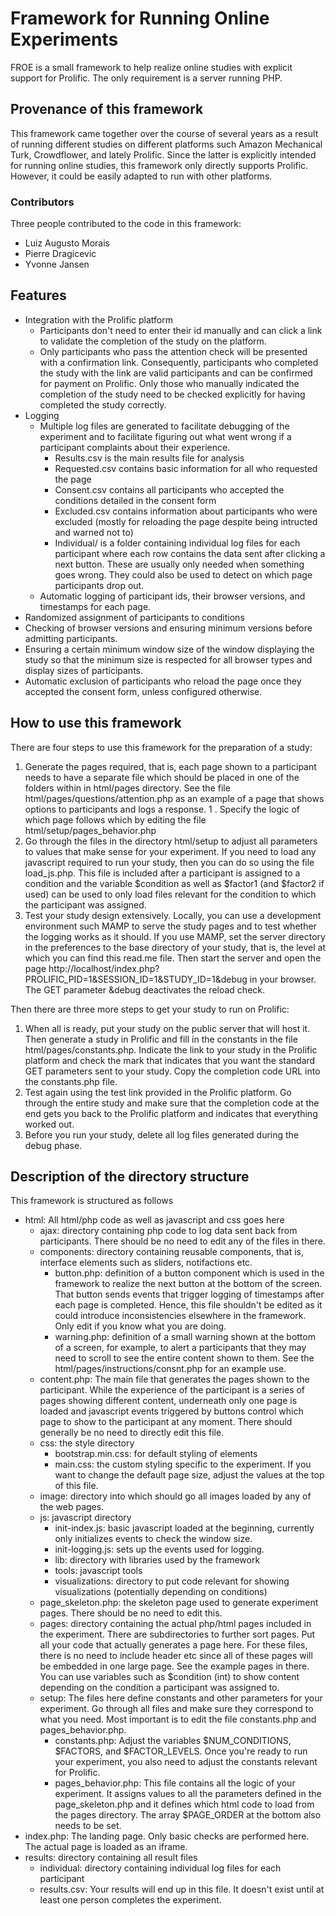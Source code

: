 # Framework for Running Online Experiments
FROE is a small framework to help realize online studies with explicit support for Prolific. The only requirement is a server running PHP.

## Provenance of this framework
This framework came together over the course of several years as a result of running different studies on different platforms such Amazon Mechanical Turk, Crowdflower, and lately Prolific. Since the latter is explicitly intended for running online studies, this framework only directly supports Prolific. However, it could be easily adapted to run with other platforms.

### Contributors
Three people contributed to the code in this framework:
- Luiz Augusto Morais
- Pierre Dragicevic
- Yvonne Jansen

## Features
- Integration with the Prolific platform
	- Participants don't need to enter their id manually and can click a link to validate the completion of the study on the platform.
	- Only participants who pass the attention check will be presented with a confirmation link. Consequently, participants who completed the study with the link are valid participants and can be confirmed for payment on Prolific. Only those who manually indicated the completion of the study need to be checked explicitly for having completed the study correctly.
- Logging
	- Multiple log files are generated to facilitate debugging of the experiment and to facilitate figuring out what went wrong if a participant complaints about their experience.
		- Results.csv is the main results file for analysis
		- Requested.csv contains basic information for all who requested the page
		- Consent.csv contains all participants who accepted the conditions detailed in the consent form
		- Excluded.csv contains information about participants who were excluded (mostly for reloading the page despite being intructed and warned not to)
		- Individual/ is a folder containing individual log files for each participant where each row contains the data sent after clicking a next button. These are usually only needed when something goes wrong. They could also be used to detect on which page participants drop out.
	- Automatic logging of participant ids, their browser versions, and timestamps for each page.
- Randomized assignment of participants to conditions
- Checking of browser versions and ensuring minimum versions before admitting participants.
- Ensuring a certain minimum window size of the window displaying the study so that the minimum size is respected for all browser types and display sizes of participants.
- Automatic exclusion of participants who reload the page once they accepted the consent form, unless configured otherwise.

## How to use this framework
There are four steps to use this framework for the preparation of a study:

1. Generate the pages required, that is, each page shown to a participant needs to have a separate file which should be placed in one of the folders within in html/pages directory. See the file html/pages/questions/attention.php as an example of a page that shows options to participants and logs a response.
1 . Specify the logic of which page follows which by editing the file html/setup/pages_behavior.php
1. Go through the files in the directory html/setup to adjust all parameters to values that make sense for your experiment. If you need to load any javascript required to run your study, then you can do so using the file load_js.php. This file is included after a participant is assigned to a condition and the variable $condition as well as $factor1 (and $factor2 if used) can be used to only load files relevant for the condition to which the participant was assigned. 
1. Test your study design extensively. Locally, you can use a development environment such MAMP to serve the study pages and to test whether the logging works as it should. If you use MAMP, set the server directory in the preferences to the base directory of your study, that is, the level at which you can find this read.me file. Then start the server and open the page http://localhost/index.php?PROLIFIC_PID=1&SESSION_ID=1&STUDY_ID=1&debug in your browser. The GET parameter &debug deactivates the reload check.

Then there are three more steps to get your study to run on Prolific:

1. When all is ready, put your study on the public server that will host it. Then generate a study in Prolific and fill in the constants in the file html/pages/constants.php. Indicate the link to your study in the Prolific platform and check the mark that indicates that you want the standard GET parameters sent to your study. Copy the completion code URL into the constants.php file.
1. Test again using the test link provided in the Prolific platform. Go through the entire study and make sure that the completion code at the end gets you back to the Prolific platform and indicates that everything worked out.
1. Before you run your study, delete all log files generated during the debug phase.


## Description of the directory structure

This framework is structured as follows

- html: All html/php code as well as javascript and css goes here
	- ajax: directory containing php code to log data sent back from participants. There should be no need to edit any of the files in there.
	- components: directory containing reusable components, that is, interface elements such as sliders, notifactions etc.
		- button.php: definition of a button component which is used in the framework to realize the next button at the bottom of the screen. That button sends events that trigger logging of timestamps after each page is completed. Hence, this file shouldn't be edited as it could introduce inconsistencies elsewhere in the framework. Only edit if you know what you are doing.
		- warning.php: definition of a small warning shown at the bottom of a screen, for example, to alert a participants that they may need to scroll to see the entire content shown to them. See the html/pages/instructions/consnt.php for an example use.
	- content.php: The main file that generates the pages shown to the participant. While the experience of the participant is a series of pages showing different content, underneath only one page is loaded and javascript events triggered by buttons control which page to show to the participant at any moment. There should generally be no need to directly edit this file.
	- css: the style directory
		- bootstrap.min.css: for default styling of elements
		- main.css: the custom styling specific to the experiment. If you want to change the default page size, adjust the values at the top of this file.
	- image: directory into which should go all images loaded by any of the web pages.
	- js: javascript directory
		- init-index.js: basic javascript loaded at the beginning, currently only initializes events to check the window size.
		- init-logging.js: sets up the events used for logging.
		- lib: directory with libraries used by the framework
		- tools: javascript tools
		- visualizations: directory to put code relevant for showing visualizations (potentially depending on conditions)
	- page_skeleton.php: the skeleton page used to generate experiment pages. There should be no need to edit this.
	- pages: directory containing the actual php/html pages included in the experiment. There are subdirectories to further sort pages. Put all your code that actually generates a page here. For these files, there is no need to include header etc since all of these pages will be embedded in one large page. See the example pages in there. You can use variables such as $condition (int) to show content depending on the condition a participant was assigned to.
	- setup: The files here define constants and other parameters for your experiment. Go through all files and make sure they correspond to what you need. Most important is to edit the file constants.php and pages_behavior.php.
		- constants.php: Adjust the variables $NUM_CONDITIONS, $FACTORS, and $FACTOR_LEVELS. Once you're ready to run your experiment, you also need to adjust the constants relevant for Prolific. 
		- pages_behavior.php: This file contains all the logic of your experiment. It assigns values to all the parameters defined in the page_skeleton.php and it defines which html code to load from the pages directory. The array $PAGE_ORDER at the bottom also needs to be set. 
- index.php: The landing page. Only basic checks are performed here. The actual page is loaded as an iframe.
- results: directory containing all result files
	- individual: directory containing individual log files for each participant
	- results.csv: Your results will end up in this file. It doesn't exist until at least one person completes the experiment.
